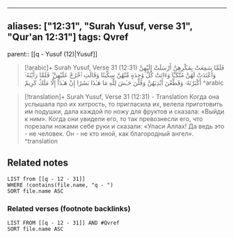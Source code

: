 
---
aliases: ["12:31", "Surah Yusuf, verse 31", "Qur'an 12:31"]
tags: Qvref
---

parent:: [[q - Yusuf (12)|Yusuf]]

> [!arabic]+ Surah Yusuf, Verse 31 (12:31)
> <span class="quran-arabic">فَلَمَّا سَمِعَتْ بِمَكْرِهِنَّ أَرْسَلَتْ إِلَيْهِنَّ وَأَعْتَدَتْ لَهُنَّ مُتَّكَـًٔا وَءَاتَتْ كُلَّ وَٰحِدَةٍ مِّنْهُنَّ سِكِّينًا وَقَالَتِ ٱخْرُجْ عَلَيْهِنَّ ۖ فَلَمَّا رَأَيْنَهُۥٓ أَكْبَرْنَهُۥ وَقَطَّعْنَ أَيْدِيَهُنَّ وَقُلْنَ حَـٰشَ لِلَّهِ مَا هَـٰذَا بَشَرًا إِنْ هَـٰذَآ إِلَّا مَلَكٌ كَرِيمٌ</span>
^arabic

> [!translation]+ Surah Yusuf, Verse 31 (12:31) - Translation
> Когда она услышала про их хитрость, то пригласила их, велела приготовить им подушки, дала каждой по ножу для фруктов и сказала: «Выйди к ним». Когда они увидели его, то так превознесли его, что порезали ножами себе руки и сказали: «Упаси Аллах! Да ведь это - не человек. Он - не кто иной, как благородный ангел».
^translation



## Related notes
```dataview
LIST from [[q - 12 - 31]]
WHERE !contains(file.name, "q - ")
SORT file.name ASC
```

### Related verses (footnote backlinks)
```dataview
LIST FROM [[q - 12 - 31]] AND #Qvref
SORT file.name ASC
```

